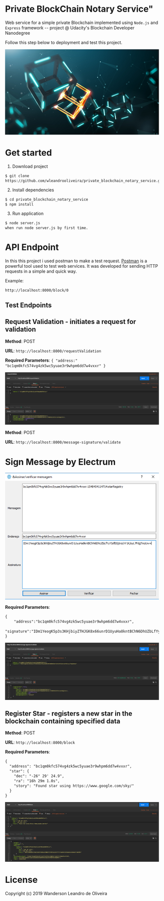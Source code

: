 # Private BlockChain Notary Service"

Web service for a simple private Blockchain implemented using `Node.js` and `Express` framework  -- project @ Udacity's Blockchain Developer Nanodegree

Follow this step below to deployment and test this project.


![Alt text](https://github.com/wleandrooliveira/private_blockchain_notary_service/blob/master/src/images/shutterstock_749922058.jpg)

# Get started

1) Download project

```
$ git clone https://github.com/wleandrooliveira/private_blockchain_notary_service.git
```
2) Install dependencies

```
$ cd private_blockchain_notary_service
$ npm install
```
3) Run application

```
$ node server.js
when run node server.js by first time.
```

# API Endpoint 

In this this project i used postman to make a test request.
[Postman](https://www.getpostman.com) is a powerful tool used to test web services. It was developed for sending HTTP requests in a simple and quick way.

Example:
```
http://localhost:8000/block/0
```
## Test Endpoints

## Request Validation - initiates a request for validation

**Method**: POST

**URL**: ```http://localhost:8000/requestValidation```

**Required Parameters**: ```{ "address:" "bc1qm0kfc574vg4zk5wc5yuae3r9whpm6dd7w4vxxr" } ```


![Alt text](https://github.com/wleandrooliveira/private_blockchain_notary_service/blob/master/src/images/requestValidadtion.PNG)


**Method**: POST

**URL**: ```http://localhost:8000/message-signature/validate```

# Sign Message by Electrum

![Alt text](https://github.com/wleandrooliveira/private_blockchain_notary_service/blob/master/src/images/signatureElectrum.PNG)

**Required Parameters**:
```
{
	"address":"bc1qm0kfc574vg4zk5wc5yuae3r9whpm6dd7w4vxxr",
	"signature":"IDm1YeogK5p3s3KHjbiyZTHJGK8x66unrD1UyuHa8kntBChN6DhUZbLfYyYIsfEiSjtroLhY1K/syL7FdgTmzUw="
}
```


![Alt text](https://github.com/wleandrooliveira/private_blockchain_notary_service/blob/master/src/images/message_signature.PNG)

## Register Star - registers a new star in the blockchain containing specified data

**Method**: POST

**URL**: ```http://localhost:8000/block```

**Required Parameters**:
```
{
  "address": "bc1qm0kfc574vg4zk5wc5yuae3r9whpm6dd7w4vxxr",
  "star": {
    "dec": "-26° 29' 24.9",
    "ra": "16h 29m 1.0s",
    "story": "Found star using https://www.google.com/sky/"
  }
}

```
![Alt text](https://github.com/wleandrooliveira/private_blockchain_notary_service/blob/master/src/images/createBlock.PNG)


# License

Copyright (c) 2019 Wanderson Leandro de Oliveira
